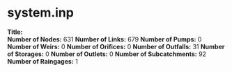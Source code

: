 # system.inp
**Title:**  
**Number of Nodes:** 631
**Number of Links:** 679
**Number of Pumps:** 0
**Number of Weirs:** 0
**Number of Orifices:** 0
**Number of Outfalls:** 31
**Number of Storages:** 0
**Number of Outlets:** 0
**Number of Subcatchments:** 92
**Number of Raingages:** 1
